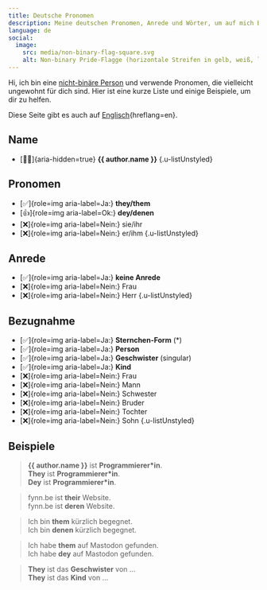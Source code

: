 ```yaml
---
title: Deutsche Pronomen
description: Meine deutschen Pronomen, Anrede und Wörter, um auf mich Bezug zu nehmen.
language: de
social:
  image:
    src: media/non-binary-flag-square.svg
    alt: Non-binary Pride-Flagge (horizontale Streifen in gelb, weiß, lila und schwarz).
---
```


Hi, ich bin eine [nicht-binäre Person](https://de.wikipedia.org/wiki/Nichtbinäre_Geschlechtsidentität) und verwende Pronomen, die vielleicht ungewohnt für dich sind. Hier ist eine kurze Liste und einige Beispiele, um dir zu helfen.

Diese Seite gibt es auch auf [Englisch](en.md){hreflang=en}.

## Name

- [🧑🏻]{aria-hidden=true} **{{ author.name }}**
  {.u-listUnstyled}

## Pronomen

- [✅]{role=img aria-label=Ja:} **they/them**
- [👍]{role=img aria-label=Ok:} **dey/denen**
- [❌]{role=img aria-label=Nein:} sie/ihr
- [❌]{role=img aria-label=Nein:} er/ihm
  {.u-listUnstyled}

## Anrede

- [✅]{role=img aria-label=Ja:} **keine Anrede**
- [❌]{role=img aria-label=Nein:} Frau
- [❌]{role=img aria-label=Nein:} Herr
  {.u-listUnstyled}

## Bezugnahme

- [✅]{role=img aria-label=Ja:} **Sternchen-Form** (\*)
- [✅]{role=img aria-label=Ja:} **Person**
- [✅]{role=img aria-label=Ja:} **Geschwister** (singular)
- [✅]{role=img aria-label=Ja:} **Kind**
- [❌]{role=img aria-label=Nein:} Frau
- [❌]{role=img aria-label=Nein:} Mann
- [❌]{role=img aria-label=Nein:} Schwester
- [❌]{role=img aria-label=Nein:} Bruder
- [❌]{role=img aria-label=Nein:} Tochter
- [❌]{role=img aria-label=Nein:} Sohn
  {.u-listUnstyled}

## Beispiele

> **{{ author.name }}** ist **Programmierer\*in**.\
> **They** ist **Programmierer\*in**.\
> **Dey** ist **Programmierer\*in**.

> fynn.be ist **their** Website.\
> fynn.be ist **deren** Website.

> Ich bin **them** kürzlich begegnet.\
> Ich bin **denen** kürzlich begegnet.

> Ich habe **them** auf Mastodon gefunden.\
> Ich habe **dey** auf Mastodon gefunden.

> **They** ist das **Geschwister** von …\
> **They** ist das **Kind** von …
